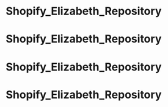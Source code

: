 # Shopify_Elizabeth_Repository
# Shopify_Elizabeth_Repository
# Shopify_Elizabeth_Repository
# Shopify_Elizabeth_Repository
